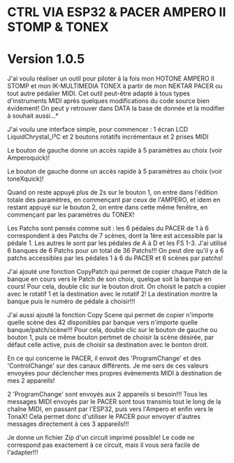 # CTRL VIA ESP32 & PACER AMPERO II STOMP & TONEX
# Version 1.0.5

J'ai voulu réaliser un outil pour piloter à la fois mon HOTONE AMPERO II STOMP et mon IK-MULTIMEDIA TONEX à partir de mon NEKTAR PACER ou tout autre pédalier MIDI.
Cet outil peut-être adapté à tous types d'instruments MIDI après quelques modifications du code source bien évidement!
On peut y retrouver dans DATA la base de donnée et la modifier à souhait aussi...*

J'ai voulu une interface simple, pour commencer : 
    1 écran LCD LiquidChrystal_I²C
    et 2 boutons rotatifs incrémentaux
    et 2 prises MIDI

Le bouton de gauche donne un accès rapide à 5 paramètres au choix (voir Amperoquick)!

Le bouton de gauche donne un accès rapide à 5 paramètres au choix (voir toneXquick)!

Quand on reste appuyé plus de 2s sur le bouton 1, on entre dans l'édition totale des paramètres, en commençant par ceux de l'AMPERO, et idem en restant appuyé sur le bouton 2, on entre dans cette même fenêtre, en commençant par les paramètres du TONEX!

Les Patchs sont pensés comme suit : les 6 pédales du PACER de 1 à 6 correspondent à des Patchs de 7 scènes, dont la 1ère est accessible par la pédale 1. Les autres le sont par les pédales de A à D et les FS 1-3. J'ai utilisé 6 banques de 6 Patchs pour un total de 36 Patchs!!! On peut dire qu'il y a 6 patchs accessibles par les pédales 1 à 6 du PACER et 6 scènes par patchs!

J'ai ajouté une fonction CopyPatch qui permet de copier chaque Patch de la banque en cours vers le Patch de son choix, quelque soit la banque en cours! Pour cela, double clic sur le bouton droit. On choisit le patch a copier avec le rotatif 1 et la destination avec le rotatif 2! La destination montre la banque puis le numéro de pédale à choisir!!!

J'ai aussi ajouté la fonction Copy Scene qui permet de copier n'importe quelle scène des 42 disponibles par banque vers n'importe quelle banque/patch/scène!!! Pour cela, double clic sur le bouton de gauche ou bouton 1, puis ce même bouton pertmet de choisir la scène désirée, par défaut celle active, puis de choisir sa destination avec le bonton droit.

En ce qui concerne le PACER, il envoit des 'ProgramChange' et des 'ControlChange' sur des canaux différents. Je me sers de ces valeurs envoyées pour déclencher mes propres évènements MIDI à destination de mes 2 appareils!

2 'ProgramChange' sont envoyés aux 2 appareils si besoin!!! Tous les messages MIDI envoyés par le PACER sont tous transmis tout le long de la chaîne MIDI, en passant par l'ESP32, puis vers l'Ampero et enfin vers le TonaX! Cela permet donc d'utiliser le PACER pour envoyer d'autres messages directement à ces 3 appareils!!!

Je donne un fichier Zip d'un circuit imprimé possible! Le code ne correspond pas exactement à ce circuit, mais il vous sera facile de l'adapter!!!
